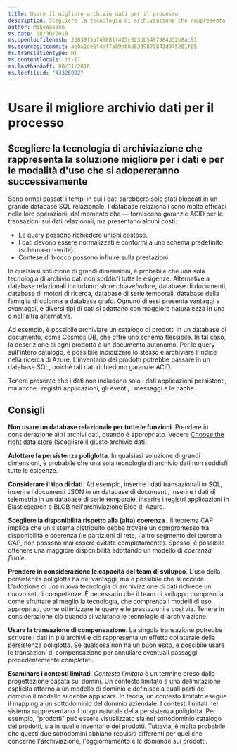 ```yaml
---
title: Usare il migliore archivio dati per il processo
description: Scegliere la tecnologia di archiviazione che rappresenta la soluzione migliore per i dati e per le modalità d'uso che si adopereranno successivamente
author: MikeWasson
ms.date: 08/30/2018
ms.openlocfilehash: 25839f5a749881f415c923db5497984d32b8ac91
ms.sourcegitcommit: ae8a1de6f4af7a89a66a8339879843d945201f85
ms.translationtype: HT
ms.contentlocale: it-IT
ms.lasthandoff: 08/31/2018
ms.locfileid: "43326092"
---
```

# <a name="use-the-best-data-store-for-the-job"></a>Usare il migliore archivio dati per il processo

## <a name="pick-the-storage-technology-that-is-the-best-fit-for-your-data-and-how-it-will-be-used"></a>Scegliere la tecnologia di archiviazione che rappresenta la soluzione migliore per i dati e per le modalità d'uso che si adopereranno successivamente

Sono ormai passati i tempi in cui i dati sarebbero solo stati bloccati in un grande database SQL relazionale. I database relazionali sono molto efficaci nelle loro operazioni, dal momento che &mdash; forniscono garanzie ACID per le transazioni sui dati relazionali, ma presentano alcuni costi:

- Le query possono richiedere unioni costose.
- I dati devono essere normalizzati e conformi a uno schema predefinito (schema-on-write).
- Contese di blocco possono influire sulla prestazioni.

In qualsiasi soluzione di grandi dimensioni, è probabile che una sola tecnologia di archivio dati non soddisfi tutte le esigenze. Alternative a database relazionali includono: store chiave/valore, database di documenti, database di motori di ricerca, database di serie temporali, database della famiglia di colonna e database grafo. Ognuno di essi presenta vantaggi e svantaggi, e diversi tipi di dati si adattano con maggiore naturalezza in una o nell'altra alternativa. 

Ad esempio, è possibile archiviare un catalogo di prodotti in un database di documento, come Cosmos DB, che offre uno schema flessibile. In tal caso, la descrizione di ogni prodotto è un documento autonomo. Per le query sull'intero catalogo, è possibile indicizzare lo stesso e archiviare l'indice nella ricerca di Azure. L'inventario dei prodotti potrebbe passare in un database SQL, poiché tali dati richiedono garanzie ACID.

Tenere presente che i dati non includono solo i dati applicazioni persistenti, ma anche i registri applicazioni, gli eventi, i messaggi e le cache.

## <a name="recommendations"></a>Consigli

**Non usare un database relazionale per tutte le funzioni**. Prendere in considerazione altri archivi dati, quando è appropriato. Vedere [Choose the right data store][data-store-overview] (Scegliere il giusto archivio dati).

**Adottare la persistenza poliglotta**. In qualsiasi soluzione di grandi dimensioni, è probabile che una sola tecnologia di archivio dati non soddisfi tutte le esigenze. 

**Considerare il tipo di dati**. Ad esempio, inserire i dati transazionali in SQL, inserire i documenti JSON in un database di documenti, inserire i dati di telemetria in un database di serie temporale, inserire i registri applicazioni in Elasticsearch e BLOB nell'archiviazione Blob di Azure.

**Scegliere la disponibilità rispetto alla (alta) coerenza** . Il teorema CAP implica che un sistema distribuito debba trovare un compromesso tra disponibilità e coerenza (le partizioni di rete, l'altro segmento del teorema CAP, non possono mai essere evitate completamente). Spesso, è possibile ottenere una maggiore disponibilità adottando un modello di *coerenza finale*. 

**Prendere in considerazione le capacità del team di sviluppo**. L'uso della persistenza poliglotta ha dei vantaggi, ma è possibile che si ecceda. L'adozione di una nuova tecnologia di archiviazione di dati richiede un nuovo set di competenze. È necessario che il team di sviluppo comprenda come sfruttare al meglio la tecnologia, che comprenda i modelli di uso appropriati, come ottimizzare le query e le prestazioni e così via. Tenere in considerazione ciò quando si valutano le tecnologie di archiviazione. 

**Usare la transazione di compensazione**. La singola transazione potrebbe scrivere i dati in più archivi e ciò rappresenta un effetto collaterale della persistenza poliglotta. Se qualcosa non ha un buon esito, è possibile usare le transazioni di compensazione per annullare eventuali passaggi precedentemente completati.

**Esaminare i contesti limitati**. *Contesto limitato* è un termine preso dalla progettazione basata sui domini. Un contesto limitato è una delimitazione esplicita attorno a un modello di dominio e definisce a quali parti del dominio il modello si debba applicare. In teoria, un contesto limitato esegue il mapping a un sottodominio del dominio aziendale. I contesti limitati nel sistema rappresentano il luogo naturale della persistenza poliglotta. Per esempio, "prodotti" può essere visualizzato sia nel sottodominio catalogo dei prodotti, sia in quello inventario dei prodotti. Tuttavia, è molto probabile che questi due sottodomini abbiano requisiti differenti per quel che concerne l'archiviazione, l'aggiornamento e le domande sui prodotti.

[data-store-overview]: ../technology-choices/data-store-overview.md